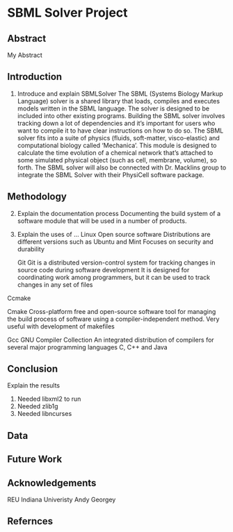 # SBML Solver Project

## Abstract

My Abstract

## Introduction

1. Introduce and explain SBMLSolver
   The SBML (Systems Biology Markup Language) solver is a shared library that loads, compiles and executes models written in the SBML language. The solver is designed to be included into other existing programs.
   Building the SBML solver involves tracking down a lot of dependencies and it’s important for users who want to compile it to have clear instructions on how to do so. 
   The SBML solver fits into a suite of physics (fluids, soft-matter, visco-elastic) and computational biology called ‘Mechanica’. This module is designed to calculate the time evolution of a chemical network that’s attached to some simulated physical object (such as cell, membrane, volume), so forth. 
   The SBML solver will also be connected with Dr. Macklins group to integrate the SBML Solver with their PhysiCell software package.
   
## Methodology 

2. Explain the documentation process
   Documenting the build system of a software module that will be used in a number of products.  
  
3. Explain the uses of ...
  Linux
      Open source software
      Distributions are different versions such as Ubuntu and Mint 
      Focuses on security and durability
   
   Git
      Git is a distributed version-control system for tracking changes in source code during software development
      It is designed for coordinating work among programmers, but it can be used to track changes in any set of files
  
  Ccmake
      
   Cmake
      Cross-platform free and open-source software tool for managing the build process of software using a compiler-independent method. 
      Very useful with development of makefiles

   Gcc
      GNU Compiler Collection 
      An integrated distribution of compilers for several major programming languages
      C, C++ and Java
## Conclusion

Explain the results
   1. Needed libxml2 to run
   2. Needed zlib1g
   3. Needed libncurses

## Data

## Future Work

## Acknowledgements 
   REU
   Indiana Univeristy
   Andy
   Georgey 

## Refernces 

